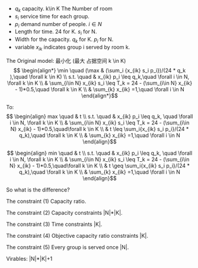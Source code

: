 - $q_k$ capacity. k\in K  The Number of room
- $s_i$ service time for each group.
- $p_i$ demand number of people.  $i \in N$
- Length for time.          24 for K. $s_i$ for N.
- Width for the capacity.   $q_k$ for K. $p_i$  for N.
- variable $x_{ik}$ indicates group i served by room k.

The Original model:
最小化 (最大 占据空间 k \in K)
$$
\begin{align*}
\min \quad (\max & (\sum_i {x_{ik} s_i p_i})/(24 * q_k ),\quad \forall k \in K) \\
s.t. \quad  & x_{ik} p_i \leq q_k,\quad  \forall i \in N, \forall k \in K  \\
& \sum_{i\in N} x_{ik} s_i \leq T_k = 24 - (\sum_{i\in N} x_{ik} - 1)*0.5,\quad \forall k \in K \\
& \sum_{k} x_{ik} =1,\quad \forall i \in N
\end{align*}$$

To:
$$
\begin{align}
max \quad & t \\
s.t. \quad  & x_{ik} p_i \leq q_k, \quad \forall i \in N,  \forall k \in K  \\
& \sum_{i\in N} x_{ik} s_i \leq T_k = 24 - (\sum_{i\in N} x_{ik} - 1)*0.5,\quad\forall k \in K \\
& t \leq \sum_i{x_{ik} s_i p_i}/(24 * q_k),\quad  \forall k \in K \\
& \sum_{k} x_{ik} =1,\quad \forall i \in N
\end{align}$$

$$
\begin{align}
min \quad & t \\
s.t. \quad  & x_{ik} p_i \leq q_k, \quad \forall i \in N,  \forall k \in K  \\
& \sum_{i\in N} x_{ik} s_i \leq T_k = 24 - (\sum_{i\in N} x_{ik} - 1)*0.5,\quad\forall k \in K \\
& t \geq \sum_i{x_{ik} s_i p_i}/(24 * q_k),\quad  \forall k \in K \\
& \sum_{k} x_{ik} =1,\quad \forall i \in N
\end{align}$$

So what is the difference?

The constraint (1) Capacity ratio.

The constraint (2) Capacity constraints |N|*|K|.

The constraint (3) Time constraints |K|.

The constraint (4) Objective capacity ratio constraints |K|.

The constraint (5) Every group is served once |N|.

Virables: |N|*|K|+1
